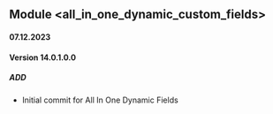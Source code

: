 ## Module <all_in_one_dynamic_custom_fields>

#### 07.12.2023
#### Version 14.0.1.0.0
##### ADD
- Initial commit for All In One Dynamic Fields

